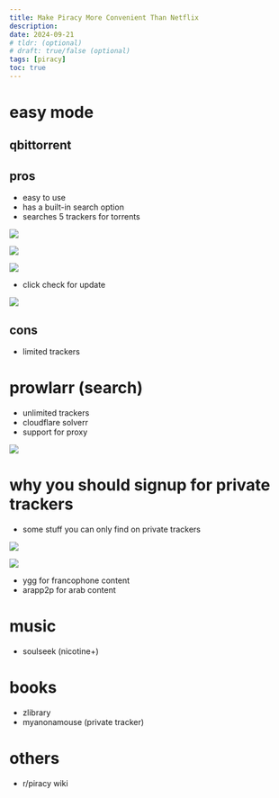 ```yaml
---
title: Make Piracy More Convenient Than Netflix
description:
date: 2024-09-21
# tldr: (optional)
# draft: true/false (optional)
tags: [piracy]
toc: true
---
```


# easy mode
## qbittorrent
## pros
- easy to use
- has a built-in search option
- searches 5 trackers for torrents

![](/1.png)

![](/2.jpg)

![](/3.png)

- click check for update

![](/pic-selected-240921-1553-45.png)

## cons
- limited trackers

# prowlarr (search)
- unlimited trackers
- cloudflare solverr
- support for proxy

![](/prowlarr1.png)

# why you should signup for private trackers
- some stuff you can only find on private trackers

![](/ygg1.png)

![](/ygg2.png)

- ygg for francophone content
- arapp2p for arab content
# music
- soulseek (nicotine+)
# books
- zlibrary
- myanonamouse (private tracker)

# others
- r/piracy wiki
